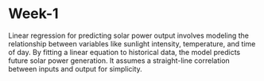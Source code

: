 # Week-1
Linear regression for predicting solar power output involves modeling the relationship between variables like sunlight intensity, temperature, and time of day. By fitting a linear equation to historical data, the model predicts future solar power generation. It assumes a straight-line correlation between inputs and output for simplicity.
